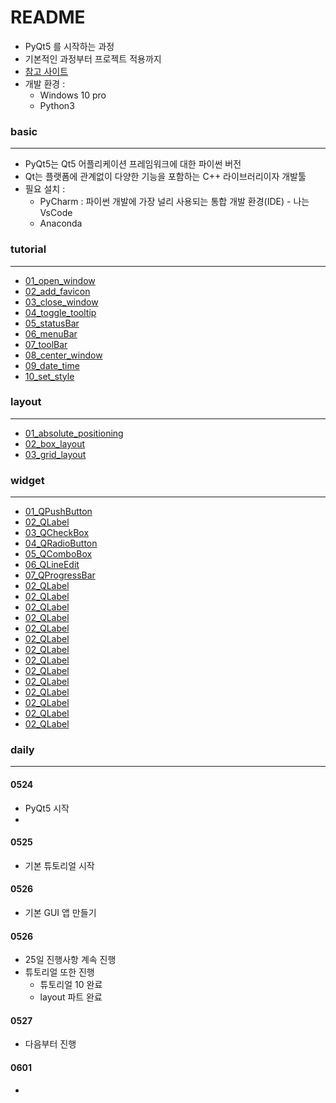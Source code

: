 # README

- PyQt5 를 시작하는 과정
- 기본적인 과정부터 프로젝트 적용까지
- [참고 사이트](https://wikidocs.net/21920)
- 개발 환경 : 
  - Windows 10 pro
  - Python3



### basic

---

- PyQt5는 Qt5 어플리케이션 프레임워크에 대한 파이썬 버전
- Qt는 플랫폼에 관계없이 다양한 기능을 포함하는 C++ 라이브러리이자 개발툴
- 필요 설치 : 
  - PyCharm : 파이썬 개발에 가장 널리 사용되는 통합 개발 환경(IDE) - 나는 VsCode
  - Anaconda





### tutorial

---

- [01_open_window](https://github.com/sehooh5/keti/blob/master/Basic/PyQt5/tutorial/01_open_window.md)
- [02_add_favicon](https://github.com/sehooh5/keti/blob/master/Basic/PyQt5/tutorial/02_add_favicon.md)
- [03_close_window](https://github.com/sehooh5/keti/blob/master/Basic/PyQt5/tutorial/03_close_window.md)
- [04_toggle_tooltip](https://github.com/sehooh5/keti/blob/master/Basic/PyQt5/tutorial/04_toggle_tooltip.md)
- [05_statusBar](https://github.com/sehooh5/keti/blob/master/Basic/PyQt5/tutorial/05_statusBar.md)
- [06_menuBar](https://github.com/sehooh5/keti/blob/master/Basic/PyQt5/tutorial/06_menuBar.md)
- [07_toolBar](https://github.com/sehooh5/keti/blob/master/Basic/PyQt5/tutorial/07_toolBar.md)
- [08_center_window](https://github.com/sehooh5/keti/blob/master/Basic/PyQt5/tutorial/08_center_window.md)
- [09_date_time](https://github.com/sehooh5/keti/blob/master/Basic/PyQt5/tutorial/09_date_time.md)
- [10_set_style](https://github.com/sehooh5/keti/blob/master/Basic/PyQt5/tutorial/10_set_style.md)



### layout

---

- [01_absolute_positioning](https://github.com/sehooh5/keti/blob/master/Basic/PyQt5/layout/01_absolute_positioning.md)
- [02_box_layout](https://github.com/sehooh5/keti/blob/master/Basic/PyQt5/layout/02_box_layout.md)
- [03_grid_layout](https://github.com/sehooh5/keti/blob/master/Basic/PyQt5/layout/03_grid_layout.md)



### widget

---

- [01_QPushButton](https://github.com/sehooh5/keti/blob/master/Basic/PyQt5/widget/01_QPushButton.md)
- [02_QLabel](https://github.com/sehooh5/keti/blob/master/Basic/PyQt5/widget/02_QLabel.md)
- [03_QCheckBox](https://github.com/sehooh5/keti/blob/master/Basic/PyQt5/widget/03_QCheckBox.md)
- [04_QRadioButton](https://github.com/sehooh5/keti/blob/master/Basic/PyQt5/widget/04_QRadioButton.md)
- [05_QComboBox](https://github.com/sehooh5/keti/blob/master/Basic/PyQt5/widget/05_QComboBox.md)
- [06_QLineEdit](https://github.com/sehooh5/keti/blob/master/Basic/PyQt5/widget/06_QLineEdit.md)
- [07_QProgressBar](https://github.com/sehooh5/keti/blob/master/Basic/PyQt5/widget/07_QProgressBar.md)
- [02_QLabel](https://github.com/sehooh5/keti/blob/master/Basic/PyQt5/widget/02_QLabel.md)
- [02_QLabel](https://github.com/sehooh5/keti/blob/master/Basic/PyQt5/widget/02_QLabel.md)
- [02_QLabel](https://github.com/sehooh5/keti/blob/master/Basic/PyQt5/widget/02_QLabel.md)
- [02_QLabel](https://github.com/sehooh5/keti/blob/master/Basic/PyQt5/widget/02_QLabel.md)
- [02_QLabel](https://github.com/sehooh5/keti/blob/master/Basic/PyQt5/widget/02_QLabel.md)
- [02_QLabel](https://github.com/sehooh5/keti/blob/master/Basic/PyQt5/widget/02_QLabel.md)
- [02_QLabel](https://github.com/sehooh5/keti/blob/master/Basic/PyQt5/widget/02_QLabel.md)
- [02_QLabel](https://github.com/sehooh5/keti/blob/master/Basic/PyQt5/widget/02_QLabel.md)
- [02_QLabel](https://github.com/sehooh5/keti/blob/master/Basic/PyQt5/widget/02_QLabel.md)
- [02_QLabel](https://github.com/sehooh5/keti/blob/master/Basic/PyQt5/widget/02_QLabel.md)
- [02_QLabel](https://github.com/sehooh5/keti/blob/master/Basic/PyQt5/widget/02_QLabel.md)
- [02_QLabel](https://github.com/sehooh5/keti/blob/master/Basic/PyQt5/widget/02_QLabel.md)
- [02_QLabel](https://github.com/sehooh5/keti/blob/master/Basic/PyQt5/widget/02_QLabel.md)
- [02_QLabel](https://github.com/sehooh5/keti/blob/master/Basic/PyQt5/widget/02_QLabel.md)







### daily

---



#### 0524

- PyQt5 시작
- 



#### 0525

- 기본 튜토리얼 시작



#### 0526

- 기본 GUI 앱 만들기



#### 0526

- 25일 진행사항 계속 진행
- 튜토리얼 또한 진행
  - 튜토리얼 10 완료
  - layout 파트 완료 



#### 0527

- 다음부터 진행



#### 0601

- 